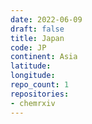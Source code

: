 ```yaml
---
date: 2022-06-09
draft: false
title: Japan
code: JP
continent: Asia
latitude:
longitude:
repo_count: 1
repositories:
- chemrxiv
---
```



